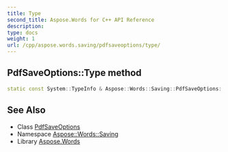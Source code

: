 ```yaml
---
title: Type
second_title: Aspose.Words for C++ API Reference
description: 
type: docs
weight: 1
url: /cpp/aspose.words.saving/pdfsaveoptions/type/
---
```

## PdfSaveOptions::Type method




```cpp
static const System::TypeInfo & Aspose::Words::Saving::PdfSaveOptions::Type()
```

## See Also

* Class [PdfSaveOptions](../)
* Namespace [Aspose::Words::Saving](../../)
* Library [Aspose.Words](../../../)
